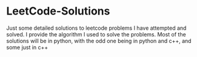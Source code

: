# LeetCode-Solutions
Just some detailed solutions to leetcode problems I have attempted and solved.
I provide the algorithm I used to solve the problems. Most of the solutions will be in python, with the odd one being in python and c++, and some just in c++
